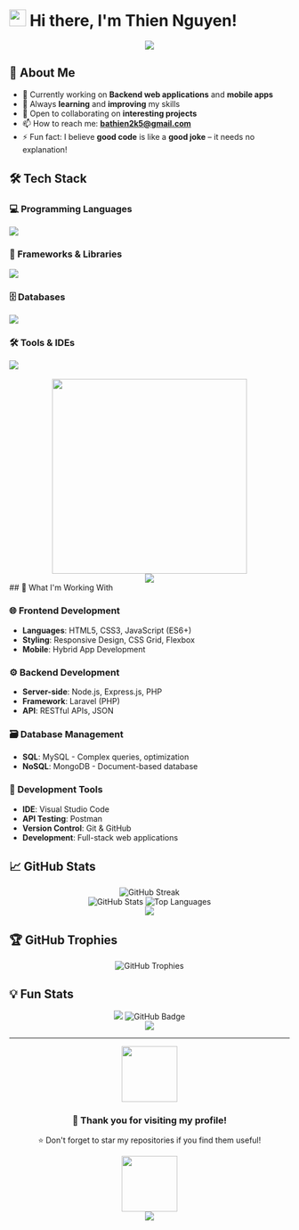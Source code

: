# <img src="https://raw.githubusercontent.com/MartinHeinz/MartinHeinz/master/wave.gif" width="30px" height="30px" /> Hi there, I'm Thien Nguyen!

<div align="center">
  <img src="https://readme-typing-svg.herokuapp.com/?font=Righteous&size=35&center=true&vCenter=true&width=500&height=70&duration=4000&lines=Hi+There!+👋;+I'm+Thien+Nguyen!;Backend+Developer+🚀;Always+Learning+📚;" />
</div>

## 🚀 About Me
- 🔭 Currently working on **Backend web applications** and **mobile apps**
- 🌱 Always **learning** and **improving** my skills
- 💼 Open to collaborating on **interesting projects**
- 📫 How to reach me: **bathien2k5@gmail.com**
- ⚡ Fun fact: I believe **good code** is like a **good joke** – it needs no explanation!


## 🛠️ Tech Stack

### 💻 Programming Languages
<div align="left">
  <img src="https://skillicons.dev/icons?i=c,js,php,java,html,css" />
</div>

### 🎯 Frameworks & Libraries
<div align="left">
  <img src="https://skillicons.dev/icons?i=nodejs,express,laravel" />
</div>

### 🗄️ Databases
<div align="left">
  <img src="https://skillicons.dev/icons?i=mysql,mongodb" />
</div>

### 🛠️ Tools & IDEs
<div align="left">
  <img src="https://skillicons.dev/icons?i=vscode,postman,git,github" />
</div>

<br clear="both" />

<div align="center">
  <img src="https://user-images.githubusercontent.com/74038190/226127923-0e8b7792-7b3c-462b-951b-63c96ba1a5af.gif" width="350"/>
</div>

<div align="center">
  <img src="https://user-images.githubusercontent.com/73097560/115834477-dbab4500-a447-11eb-908a-139a6edaec5c.gif">
</div>
## 💼 What I'm Working With

### 🌐 Frontend Development
- **Languages**: HTML5, CSS3, JavaScript (ES6+)
- **Styling**: Responsive Design, CSS Grid, Flexbox  
- **Mobile**: Hybrid App Development

### ⚙️ Backend Development
- **Server-side**: Node.js, Express.js, PHP
- **Framework**: Laravel (PHP)
- **API**: RESTful APIs, JSON

### 🗃️ Database Management
- **SQL**: MySQL - Complex queries, optimization
- **NoSQL**: MongoDB - Document-based database

### 🔧 Development Tools
- **IDE**: Visual Studio Code
- **API Testing**: Postman  
- **Version Control**: Git & GitHub
- **Development**: Full-stack web applications


## 📈 GitHub Stats

<div align="center">
  <img src="https://github-readme-streak-stats.herokuapp.com/?user=pathin33&theme=radical&hide_border=true&stroke=0000&background=0D1117&ring=e05397&fire=e05397&currStreakLabel=e05397" alt="GitHub Streak" />
</div>

<div align="center">
  <img src="https://github-readme-stats.vercel.app/api?username=pathin33&theme=radical&hide_border=true&include_all_commits=false&count_private=false" alt="GitHub Stats" />
  <img src="https://github-readme-stats.vercel.app/api/top-langs/?username=pathin33&theme=radical&hide_border=true&include_all_commits=false&count_private=false&layout=compact" alt="Top Languages" />
</div>

<div align="center">
  <img src="https://user-images.githubusercontent.com/73097560/115834477-dbab4500-a447-11eb-908a-139a6edaec5c.gif">
</div>

## 🏆 GitHub Trophies
<div align="center">
  <img src="https://github-profile-trophy.vercel.app/?username=pathin33&theme=radical&no-frame=true&no-bg=false&margin-w=4" alt="GitHub Trophies" />
</div>

## 💡 Fun Stats
<div align="center">
  <img src="https://komarev.com/ghpvc/?username=pathin33&color=36BCF7&style=flat-square&label=Profile+Views" />
  <img src="https://img.shields.io/github/followers/pathin33?label=Followers&style=social" alt="GitHub Badge">
</div>

<div align="center">
  <img src="https://user-images.githubusercontent.com/73097560/115834477-dbab4500-a447-11eb-908a-139a6edaec5c.gif">
</div>


---

<div align="center">
  <img src="https://user-images.githubusercontent.com/74038190/212257468-1e9a91f1-b626-4baa-b15d-5c385b1974d3.gif" width="100">
  <h3>💖 Thank you for visiting my profile!</h3>
  <p>⭐ Don't forget to star my repositories if you find them useful!</p>
  <img src="https://user-images.githubusercontent.com/74038190/212257465-7ce8d493-cac5-494e-982a-5a9deb852c4b.gif" width="100">
</div>

<div align="center">
  <img src="https://capsule-render.vercel.app/api?type=waving&color=gradient&height=100&section=footer"/>
</div>
